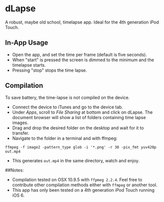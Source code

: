 # dLapse
A robust, maybe old school, timelapse app. Ideal for the 4th generation iPod Touch.

## In-App Usage
- Open the app, and set the time per frame (default is five seconds). 
- When "start" is pressed the screen is dimmed to the minimum and the timelapse starts.
- Pressing "stop" stops the time lapse.

## Compilation
To save battery, the time-lapse is not compiled on the device.

- Connect the device to iTunes and go to the device tab.
- Under _Apps_, scroll to _File Sharing_ at bottom and click on dLapse. The document browser will show a list of folders containing time lapse images. 
- Drag and drop the desired folder on the desktop and wait for it to transfer.
- Navigate to the folder in a terminal and with ffmpeg: 

```
ffmpeg -f image2 -pattern_type glob -i '*.png' -r 30 -pix_fmt yuv420p out.mp4
```
- This generates `out.mp4` in the same directory, watch and enjoy.

##Notes: 
- Compilation tested on OSX 10.9.5 with `ffpmeg 2.2.4`. Feel free to contribute other compilation methods either with `ffmpeg` or another tool. 
- This app has only been tested on a 4th generation iPod Touch running iOS 6.